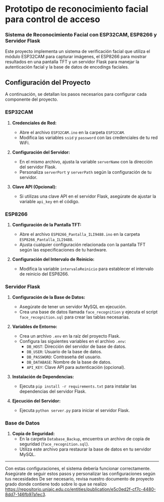 # Prototipo de reconocimiento facial para control de acceso
### Sistema de Reconocimiento Facial con ESP32CAM, ESP8266 y Servidor Flask

Este proyecto implementa un sistema de verificación facial que utiliza el módulo ESP32CAM para capturar imágenes, el ESP8266 para mostrar resultados en una pantalla TFT y un servidor Flask para manejar la autenticación facial y la base de datos de encodings faciales.

## Configuración del Proyecto

A continuación, se detallan los pasos necesarios para configurar cada componente del proyecto.

### ESP32CAM

1. **Credenciales de Red:**
   - Abre el archivo `ESP32CAM.ino` en la carpeta `ESP32CAM`.
   - Modifica las variables `ssid` y `password` con las credenciales de tu red WiFi.

2. **Configuración del Servidor:**
   - En el mismo archivo, ajusta la variable `serverName` con la dirección del servidor Flask.
   - Personaliza `serverPort` y `serverPath` según la configuración de tu servidor.

3. **Clave API (Opcional):**
   - Si utilizas una clave API en el servidor Flask, asegúrate de ajustar la variable `api_key` en el código.

### ESP8266

1. **Configuración de la Pantalla TFT:**
   - Abre el archivo `ESP8266_Pantalla_ILI9488.ino` en la carpeta `ESP8266_Pantalla_ILI9488`.
   - Ajusta cualquier configuración relacionada con la pantalla TFT según las especificaciones de tu hardware.

2. **Configuración del Intervalo de Reinicio:**
   - Modifica la variable `intervaloReinicio` para establecer el intervalo de reinicio del ESP8266.

### Servidor Flask

1. **Configuración de la Base de Datos:**
   - Asegúrate de tener un servidor MySQL en ejecución.
   - Crea una base de datos llamada `face_recognition` y ejecuta el script `face_recognition.sql` para crear las tablas necesarias.

2. **Variables de Entorno:**
   - Crea un archivo `.env` en la raíz del proyecto Flask.
   - Configura las siguientes variables en el archivo `.env`:
     - `DB_HOST`: Dirección del servidor de base de datos.
     - `DB_USER`: Usuario de la base de datos.
     - `DB_PASSWORD`: Contraseña del usuario.
     - `DB_DATABASE`: Nombre de la base de datos.
     - `API_KEY`: Clave API para autenticación (opcional).

3. **Instalación de Dependencias:**
   - Ejecuta `pip install -r requirements.txt` para instalar las dependencias del servidor Flask.


4. **Ejecución del Servidor:**
   - Ejecuta `python server.py` para iniciar el servidor Flask.

### Base de Datos

1. **Copia de Seguridad:**
   - En la carpeta `Database_Backup`, encuentra un archivo de copia de seguridad (`face_recognition.sql`).
   - Utiliza este archivo para restaurar la base de datos en tu servidor MySQL.

---

Con estas configuraciones, el sistema debería funcionar correctamente. Asegúrate de seguir estos pasos y personalizar las configuraciones según tus necesidades De ser necesario, revisa nuestro documento de proyecto grado donde contiene todo sobre lo que se realizo https://repositorio.uniajc.edu.co/entities/publication/e5c0ed2f-cf7c-4480-8dd7-146fb97a1ec3.
